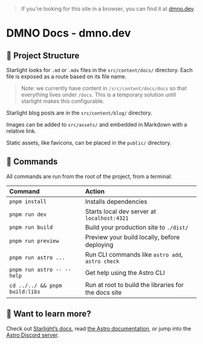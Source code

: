 > If you're looking for this site in a browser, you can find it at [dmno.dev](https://dmno.dev).

# DMNO Docs - dmno.dev

## 🚀 Project Structure

Starlight looks for `.md` or `.mdx` files in the `src/content/docs/` directory. Each file is exposed as a route based on its file name.

> Note: we currently have content in `/src/content/docs/docs` so that everything lives under `/docs`. This is a temporary solution until starlight makes this configurable. 

Starlight blog posts are in the `src/content/blog/` directory.

Images can be added to `src/assets/` and embedded in Markdown with a relative link.

Static assets, like favicons, can be placed in the `public/` directory.

## 🧞 Commands

All commands are run from the root of the project, from a terminal:

| Command                   | Action                                           |
| :------------------------ | :----------------------------------------------- |
| `pnpm install`             | Installs dependencies                            |
| `pnpm run dev`             | Starts local dev server at `localhost:4321`      |
| `pnpm run build`           | Build your production site to `./dist/`          |
| `pnpm run preview`         | Preview your build locally, before deploying     |
| `pnpm run astro ...`       | Run CLI commands like `astro add`, `astro check` |
| `pnpm run astro -- --help` | Get help using the Astro CLI                     |
| `cd ../../ && pnpm build:libs`          | Run at root to build the libraries for the docs site            |

## 👀 Want to learn more?

Check out [Starlight’s docs](https://starlight.astro.build/), read [the Astro documentation](https://docs.astro.build), or jump into the [Astro Discord server](https://astro.build/chat).
